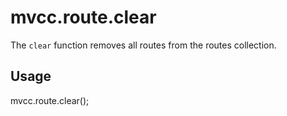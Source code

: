 # mvcc.route.clear

The `clear` function removes all routes from the routes collection.

## Usage

mvcc.route.clear();
